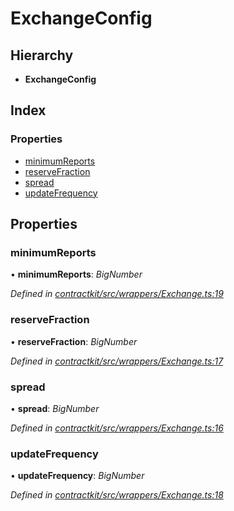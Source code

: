 # ExchangeConfig

## Hierarchy

* **ExchangeConfig**

## Index

### Properties

* [minimumReports](_wrappers_exchange_.exchangeconfig.md#minimumreports)
* [reserveFraction](_wrappers_exchange_.exchangeconfig.md#reservefraction)
* [spread](_wrappers_exchange_.exchangeconfig.md#spread)
* [updateFrequency](_wrappers_exchange_.exchangeconfig.md#updatefrequency)

## Properties

### minimumReports

• **minimumReports**: _BigNumber_

_Defined in_ [_contractkit/src/wrappers/Exchange.ts:19_](https://github.com/celo-org/celo-monorepo/blob/master/packages/contractkit/src/wrappers/Exchange.ts#L19)

### reserveFraction

• **reserveFraction**: _BigNumber_

_Defined in_ [_contractkit/src/wrappers/Exchange.ts:17_](https://github.com/celo-org/celo-monorepo/blob/master/packages/contractkit/src/wrappers/Exchange.ts#L17)

### spread

• **spread**: _BigNumber_

_Defined in_ [_contractkit/src/wrappers/Exchange.ts:16_](https://github.com/celo-org/celo-monorepo/blob/master/packages/contractkit/src/wrappers/Exchange.ts#L16)

### updateFrequency

• **updateFrequency**: _BigNumber_

_Defined in_ [_contractkit/src/wrappers/Exchange.ts:18_](https://github.com/celo-org/celo-monorepo/blob/master/packages/contractkit/src/wrappers/Exchange.ts#L18)

